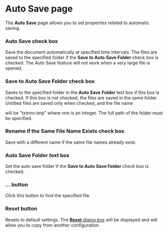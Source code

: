 # Auto Save page

The **Auto Save** page allows you to set properties related to automatic
saving.

### Auto Save check box

Save the document automatically at specified time intervals. The files are
saved to the specified folder if the **Save to Auto**
**Save Folder** check box is checked. The Auto Save feature will not work when a very large
file is opened.

### Save to Auto Save Folder check box

Saves to the specified folder in the **Auto Save**
**Folder** text box if this box is checked. If this box is not checked, the files are saved in
the same folder. Untitled files are saved only when checked, and the file name

will be "txtnnn.tmp" where nnn is an integer. The full path of the folder must
be specified.

### Rename if the Same File Name Exists check box

Save with a different name if the same file names already exist.

### Auto Save Folder text box

Set the auto save folder if the **Save to Auto**
**Save Folder** check box is checked.

### ... button

Click this button to find the specified file.

### Reset button

Resets to default settings. The
[**Reset** dialog box](../reset/index) will be displayed
and will allow you to copy from another configuration.
